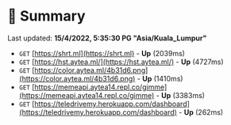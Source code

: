 # 📖 Summary
Last updated: **15/4/2022, 5:35:30 PG "Asia/Kuala_Lumpur"**

- `GET` [https://shrt.ml](https://shrt.ml) - **Up** (2039ms)
- `GET` [https://hst.aytea.ml/](https://hst.aytea.ml/) - **Up** (4727ms)
- `GET` [https://color.aytea.ml/4b31d6.png](https://color.aytea.ml/4b31d6.png) - **Up** (1410ms)
- `GET` [https://memeapi.aytea14.repl.co/gimme](https://memeapi.aytea14.repl.co/gimme) - **Up** (3383ms)
- `GET` [https://teledrivemy.herokuapp.com/dashboard](https://teledrivemy.herokuapp.com/dashboard) - **Up** (262ms)
